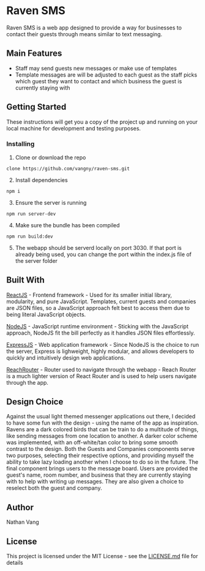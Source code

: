 Raven SMS
===============

Raven SMS is a web app designed to provide a way for businesses to contact their guests through means similar to text messaging.

## Main Features
* Staff may send guests new messages or make use of templates
* Template messages are will be adjusted to each guest as the staff picks which guest they want to contact and which business the guest is currently staying with

## Getting Started
These instructions will get you a copy of the project up and running on your local machine for development and testing purposes.

### Installing
1. Clone or download the repo

```
clone https://github.com/vangny/raven-sms.git
```

2. Install dependencies
```
npm i
```

3. Ensure the server is running
```
npm run server-dev
```

4. Make sure the bundle has been compiled
```
npm run build:dev
```

5. The webapp should be serverd locally on port 3030. If that port is already being used, you can change the port within the index.js file of the server folder

## Built With
[ReactJS](https://github.com/facebook/react) - Frontend framework - Used for its smaller initial library, modularity, and pure JavaScript. Templates, current guests and companies are JSON files, so a JavaScript approach felt best to access them due to being literal JavaScript objects.

[NodeJS](https://github.com/nodejs/node) - JavaScript runtime environment - Sticking with the JavaScript approach, NodeJS fit the bill perfectly as it handles JSON files effortlessly.

[ExpressJS](https://github.com/expressjs/express) - Web application framework - Since NodeJS is the choice to run the server, Express is lighweight, highly modular, and allows developers to quickly and intuitively design web applications.

[ReachRouter](https://github.com/reach/router) - Router used to navigate through the webapp - Reach Router is a much lighter version of React Router and is used to help users navigate through the app.

## Design Choice
Against the usual light themed messenger applications out there, I decided to have some fun with the design - using the name of the app as inspiration. Ravens are a dark colored birds that can be train to do a multitude of things, like sending messages from one location to another. A darker color scheme was implemented, with an off-white/tan color to bring some smooth contrast to the design. Both the Guests and Companies components serve two purposes, selecting their respective options, and providing myself the ability to take lazy loading another when I choose to do so in the future. The final component brings users to the message board. Users are provided the guest's name, room number, and business that they are currently staying with to help with writing up messages. They are also given a choice to reselect both the guest and company.

## Author
Nathan Vang

## License
This project is licensed under the MIT License - see the [LICENSE.md](LICENSE.md) file for details